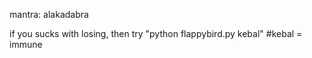 mantra: alakadabra

if you sucks with losing, then try "python flappybird.py kebal"  #kebal = immune
